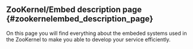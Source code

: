 ## ZooKernel/Embed description page {#zookernelembed_description_page}

On this page you will find everything about the embeded systems used in
the ZooKernel to make you able to develop your service efficiently.
